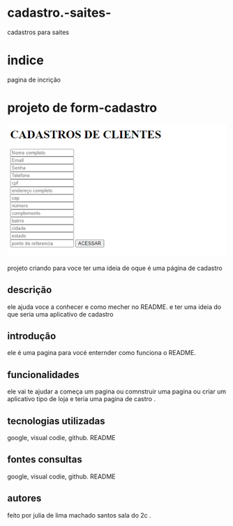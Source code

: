 # cadastro.-saites-
cadastros para saites 

# indice 
pagina de incrição 

# projeto de form-cadastro 
![image](img/foto%20do%20aplicativo%20.png)

projeto criando para voce ter uma ideia de oque é uma página de cadastro 

## descrição 
ele ajuda voce a conhecer e como mecher no README. e ter uma ideia do que seria uma aplicativo de cadastro 


## introdução 
ele é uma pagina para vocé enternder como funciona o README.

## funcionalidades 
ele vai te ajudar a começa um pagina ou comnstruir uma pagina ou criar um aplicativo tipo de loja e teria uma pagina de castro .

## tecnologias utilizadas 
google, visual codie, github. README


## fontes consultas 
google, visual codie, github. README



## autores 
feito por julia de lima machado santos  sala do 2c .


